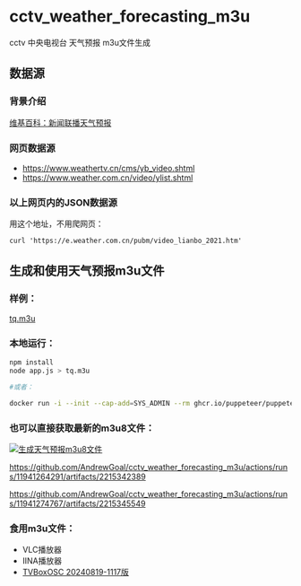 # cctv_weather_forecasting_m3u
cctv 中央电视台 天气预报 m3u文件生成

## 数据源

### 背景介绍
[维基百科：新闻联播天气预报](https://zh.wikipedia.org/zh-tw/%E6%96%B0%E9%97%BB%E8%81%94%E6%92%AD%E5%A4%A9%E6%B0%94%E9%A2%84%E6%8A%A5)

### 网页数据源
- https://www.weathertv.cn/cms/yb_video.shtml
- https://www.weather.com.cn/video/ylist.shtml

### 以上网页内的JSON数据源
用这个地址，不用爬网页：
```
curl 'https://e.weather.com.cn/pubm/video_lianbo_2021.htm'
```

## 生成和使用天气预报m3u文件

### 样例：
[tq.m3u](tq.m3u)

### 本地运行：
```bash
npm install
node app.js > tq.m3u

#或者：

docker run -i --init --cap-add=SYS_ADMIN --rm ghcr.io/puppeteer/puppeteer:latest node -e "$(cat app.js)" > tq.m3u
```

### 也可以直接获取最新的m3u8文件：

[![生成天气预报m3u8文件](https://github.com/AndrewGoal/cctv_weather_forecasting_m3u/actions/workflows/main.yml/badge.svg)](https://github.com/AndrewGoal/cctv_weather_forecasting_m3u/actions/workflows/main.yml)

https://github.com/AndrewGoal/cctv_weather_forecasting_m3u/actions/runs/11941264291/artifacts/2215342389

https://github.com/AndrewGoal/cctv_weather_forecasting_m3u/actions/runs/11941274767/artifacts/2215345549

### 食用m3u文件：
- VLC播放器
- IINA播放器
- [TVBoxOSC 20240819-1117版](https://github.com/o0HalfLife0o/TVBoxOSC/releases/tag/20240819-1117)